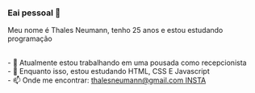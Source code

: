 ### Eai pessoal 👋
Meu nome é Thales Neumann, tenho 25 anos e estou estudando programação

<br>
- 🔭 Atualmente estou trabalhando em uma pousada como recepcionista
 <br>
- 🌱 Enquanto isso, estou estudando HTML, CSS E Javascript
<br>
- 📫 Onde me encontrar:
<a href="mailto:thalesneumann@gmail.com">thalesneumann@gmail.com </a> 
 <a href="https://www.instagram.com/thalesneumann/" target="_blank">INSTA</a>

